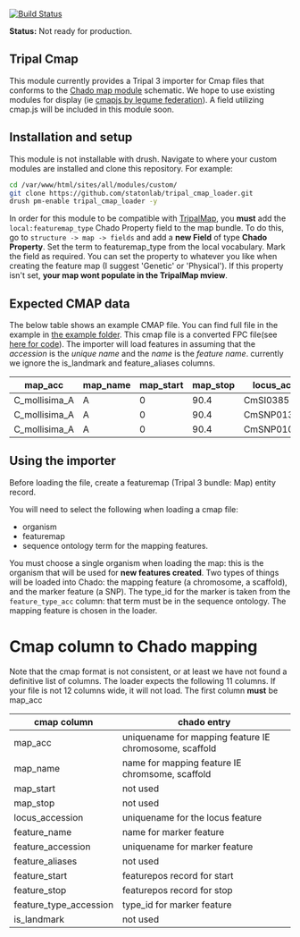 [![Build Status](https://travis-ci.org/statonlab/tripal_cmap_loader.svg?branch=master)](https://travis-ci.org/statonlab/tripal_cmap_loader)

**Status:** Not ready for production.

## Tripal Cmap

This module currently provides a Tripal 3 importer for Cmap files that conforms to the [Chado map module](http://gmod.org/wiki/Chado_Map_Module) schematic.  We hope to use existing modules for display (ie [cmapjs by legume federation](https://github.com/LegumeFederation/cmap-js)).  A field utilizing cmap.js will be included in this module soon.


## Installation and setup

This module is not installable with drush.  Navigate to where your custom modules are installed and clone this repository.  For example:

``` bash
cd /var/www/html/sites/all/modules/custom/
git clone https://github.com/statonlab/tripal_cmap_loader.git
drush pm-enable tripal_cmap_loader -y
```

In order for this module to be compatible with [TripalMap](https://gitlab.com/ksbuble/TripalMap), you **must** add the `local:featuremap_type` Chado Property field to the map bundle.  To do this, go to `structure -> map -> fields` and add a **new Field** of type **Chado Property**.  Set the term to featuremap_type from the local vocabulary.  Mark the field as required.  You can set the property to whatever you like when creating the feature map (I suggest 'Genetic' or 'Physical').  If this property isn't set, **your map wont populate in the TripalMap mview**.



## Expected CMAP data
The below table shows an example CMAP file.  You can find full file in the example in  [the example folder](example/).  This cmap file is a converted FPC file(see [here for code](https://github.com/statonlab/fpc_to_cmap_converter)).  The importer will load features in assuming that the *accession* is the *unique name* and the *name* is the *feature name*.
currently we ignore the is_landmark and feature_aliases columns.



| map_acc       | map_name | map_start | map_stop | locus_acc | feature_name | feature_accession | feature_aliases | feature_start | feature_stop | feature_type_acc | is_landmark |
|---------------|----------|-----------|----------|--------------|-------------------|-----------------|---------------|--------------|------------------|-------------|-----|
| C_mollisima_A | A        | 0         | 90.4   | CmSI0385     | CmSI0385     | CmSI0385          |                 | 0             | 0            | SSR              | 0           |
| C_mollisima_A | A        | 0         | 90.4  | CmSNP01340     | CmSNP01340   | CmSNP01340        |                 | 1.1           | 1.1          | SNP              | 0           |
| C_mollisima_A | A        | 0         | 90.4   | CmSNP01086   | CmSNP01086   | CmSNP01086        |                 | 3.5           | 3.5          | SNP              | 0           |


## Using the importer
Before loading the file, create a featuremap (Tripal 3 bundle: Map) entity record.
  
  You will need to select the following when loading a cmap file:
  * organism
  * featuremap
  * sequence ontology term for the mapping features.
  
You must choose a single organism when loading the map: this is the organism that will be used for **new features created**.  Two types of things will be loaded into Chado: the mapping feature (a chromosome, a scaffold), and the marker feature (a SNP).  The type_id for the marker is taken from the `feature_type_acc` column: that term must be in the sequence ontology.  The mapping feature is chosen in the loader. 


# Cmap column to Chado mapping
Note that the cmap format is not consistent, or at least we have not found a definitive list of columns.  The loader expects the following 11 columns.  If your file is not 12 columns wide, it will not load.  The first column **must** be map_acc


| cmap column            | chado entry                                            |
|------------------------|--------------------------------------------------------|
| map_acc                | uniquename for mapping feature IE chromosome, scaffold |
| map_name               | name for mapping feature IE chromsome, scaffold        |
| map_start              | not used                                               |
| map_stop               | not used                                               |
| locus_accession        | uniquename for the locus feature                       |
| feature_name           | name for marker feature                                |
| feature_accession      | uniquename for marker feature                          |
| feature_aliases        | not used                                               |
| feature_start          | featurepos record for start                            |
| feature_stop           | featurepos record for stop                             |
| feature_type_accession | type_id for marker feature                             |
| is_landmark            | not used                                               |